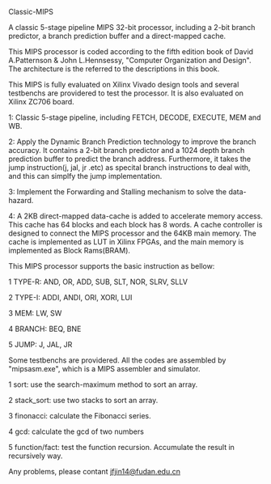 Classic-MIPS

A classic 5-stage pipeline MIPS 32-bit processor, including a 2-bit branch predictor, a branch prediction buffer and a direct-mapped cache.

This MIPS processor is coded according to the fifth edition book of David A.Patternson & John L.Hennsessy, "Computer Organization and Design". The architecture is the referred to the descriptions in this book.

This MIPS is fully evaluated on Xilinx Vivado design tools and several testbenchs are providered to test the processor. It is also evaluated on Xilinx ZC706 board.

1: Classic 5-stage pipeline, including FETCH, DECODE, EXECUTE, MEM and WB.

2: Apply the Dynamic Branch Prediction technology to improve the branch accuracy. It contains a 2-bit branch predictor and a 1024 depth branch prediction buffer to predict the branch address. Furthermore, it takes the jump instruction(j, jal, jr .etc) as specital branch instructions to deal with, and this can simplfy the jump implementation.

3: Implement the Forwarding and Stalling mechanism to solve the data-hazard.

4: A 2KB direct-mapped data-cache is added to accelerate memory access. This cache has 64 blocks and each block has 8 words. A cache controller is designed to connect the MIPS processor and the 64KB main memory. The cache is implemented as LUT in Xilinx FPGAs, and the main memory is implemented as Block Rams(BRAM).

This MIPS processor supports the basic instruction as bellow:

1 TYPE-R: AND, OR, ADD, SUB, SLT, NOR, SLRV, SLLV

2 TYPE-I: ADDI, ANDI, ORI, XORI, LUI

3 MEM: LW, SW

4 BRANCH: BEQ, BNE

5 JUMP: J, JAL, JR

Some testbenchs are providered. All the codes are assembled by "mipsasm.exe", which is a MIPS assembler and simulator.

1 sort: use the search-maximum method to sort an array.

2 stack_sort: use two stacks to sort an array.

3 finonacci: calculate the Fibonacci series.

4 gcd: calculate the gcd of two numbers

5 function/fact: test the function recursion. Accumulate the result in recursively way.

Any problems, please contant jfjin14@fudan.edu.cn